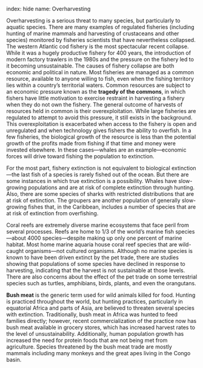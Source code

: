 index: hide
name: Overharvesting

Overharvesting is a serious threat to many species, but particularly to aquatic species. There are many examples of regulated fisheries (including hunting of marine mammals and harvesting of crustaceans and other species) monitored by fisheries scientists that have nevertheless collapsed. The western Atlantic cod fishery is the most spectacular recent collapse. While it was a hugely productive fishery for 400 years, the introduction of modern factory trawlers in the 1980s and the pressure on the fishery led to it becoming unsustainable. The causes of fishery collapse are both economic and political in nature. Most fisheries are managed as a common resource, available to anyone willing to fish, even when the fishing territory lies within a country’s territorial waters. Common resources are subject to an economic pressure known as the  **tragedy of the commons**, in which fishers have little motivation to exercise restraint in harvesting a fishery when they do not own the fishery. The general outcome of harvests of resources held in common is their overexploitation. While large fisheries are regulated to attempt to avoid this pressure, it still exists in the background. This overexploitation is exacerbated when access to the fishery is open and unregulated and when technology gives fishers the ability to overfish. In a few fisheries, the biological growth of the resource is less than the potential growth of the profits made from fishing if that time and money were invested elsewhere. In these cases—whales are an example—economic forces will drive toward fishing the population to extinction.

For the most part, fishery extinction is not equivalent to biological extinction—the last fish of a species is rarely fished out of the ocean. But there are some instances in which true extinction is a possibility. Whales have slow-growing populations and are at risk of complete extinction through hunting. Also, there are some species of sharks with restricted distributions that are at risk of extinction. The groupers are another population of generally slow-growing fishes that, in the Caribbean, includes a number of species that are at risk of extinction from overfishing.

Coral reefs are extremely diverse marine ecosystems that face peril from several processes. Reefs are home to 1/3 of the world’s marine fish species—about 4000 species—despite making up only one percent of marine habitat. Most home marine aquaria house coral reef species that are wild-caught organisms—not cultured organisms. Although no marine species is known to have been driven extinct by the pet trade, there are studies showing that populations of some species have declined in response to harvesting, indicating that the harvest is not sustainable at those levels. There are also concerns about the effect of the pet trade on some terrestrial species such as turtles, amphibians, birds, plants, and even the orangutans.

 **Bush meat** is the generic term used for wild animals killed for food. Hunting is practiced throughout the world, but hunting practices, particularly in equatorial Africa and parts of Asia, are believed to threaten several species with extinction. Traditionally, bush meat in Africa was hunted to feed families directly; however, recent commercialization of the practice now has bush meat available in grocery stores, which has increased harvest rates to the level of unsustainability. Additionally, human population growth has increased the need for protein foods that are not being met from agriculture. Species threatened by the bush meat trade are mostly mammals including many monkeys and the great apes living in the Congo basin.
